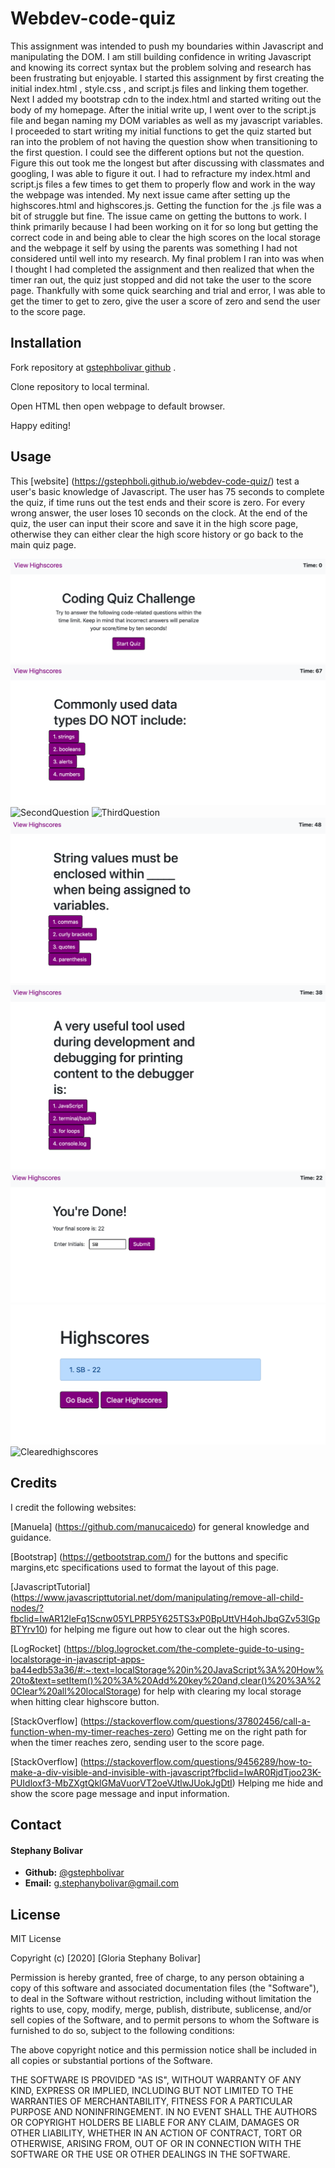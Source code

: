 # Webdev-code-quiz

This assignment was intended to push my boundaries within Javascript and manipulating the DOM. I am still building confidence in writing Javascript and knowing its correct syntax but the problem solving and research has been frustrating but enjoyable. I started this assignment by first creating the initial index.html , style.css , and script.js files and linking them together. Next I added my bootstrap cdn to the index.html and started writing out the body of my homepage. After the initial write up, I went over to the script.js file and began naming my DOM variables as well as my javascript variables. I proceeded to start writing my initial functions to get the quiz started but ran into the problem of not having the question show when transitioning to the first question. I could see the different options but not the question. Figure this out took me the longest but after discussing with classmates and googling, I was able to figure it out. I had to refracture my index.html and script.js files a few times to get them to properly flow and work in the way the webpage was intended. 
    My next issue came after setting up the highscores.html and highscores.js. Getting the function for the .js file was a bit of struggle but fine. The issue came on getting the buttons to work. I think primarily because I had been working on it for so long but getting the correct code in and being able to clear the high scores on the local storage and the webpage it self by using the parents was something I had not considered until well into my research. 
    My final problem I ran into was when I thought I had completed the assignment and then realized that when the timer ran out, the quiz just stopped and did not take the user to the score page. Thankfully with some quick searching and trial and error, I was able to get the timer to get to zero, give the user a score of zero and send the user to the score page. 
## Installation

Fork repository at [gstephbolivar github](https://gstephbolivar.github.io/webdev-code-quiz/) .

Clone repository to local terminal.

Open HTML then open webpage to default browser.

Happy editing!

## Usage
This [website] (https://gstephboli.github.io/webdev-code-quiz/) test a user's basic knowledge of Javascript. The user has 75 seconds to complete the quiz, if time runs out the test ends and their score is zero. For every wrong answer, the user loses 10 seconds on the clock. At the end of the quiz, the user can input their score and save it in the high score page, otherwise they can either clear the high score history or go back to the main quiz page. 

![HomePage](./images/mainpage.png)
![FirstQuestion](./images/firstquestion.png)
![SecondQuestion](./images/secondquesiton.png)
![ThirdQuestion](./images/thirdquesiton.png)
![FourthQuestion](./images/fourthquestion.png)
![FifthQuestion](./images/fifthquestion.png)
![SubmitScore](./images/submitscore.png)
![HighscoreList](./images/highscorelist.png)
![Clearedhighscores](./images/clearedhighscores.png)

## Credits

I credit the following websites:

[Manuela] (https://github.com/manucaicedo) for general knowledge and guidance. 

[Bootstrap] (https://getbootstrap.com/) for the buttons and specific margins,etc specifications used to format the layout of this page. 

[JavascriptTutorial] (https://www.javascripttutorial.net/dom/manipulating/remove-all-child-nodes/?fbclid=IwAR12leFq1Scnw05YLPRP5Y625TS3xP0BpUttVH4ohJbqGZv53lGpBTYrv10) for helping me figure out how to clear out the high scores. 

[LogRocket] (https://blog.logrocket.com/the-complete-guide-to-using-localstorage-in-javascript-apps-ba44edb53a36/#:~:text=localStorage%20in%20JavaScript%3A%20How%20to&text=setItem()%20%3A%20Add%20key%20and,clear()%20%3A%20Clear%20all%20localStorage) for help with clearing my local storage when hitting clear highscore button.

[StackOverflow] (https://stackoverflow.com/questions/37802456/call-a-function-when-my-timer-reaches-zero) Getting me on the right path for when the timer reaches zero, sending user to the score page. 

[StackOverflow] (https://stackoverflow.com/questions/9456289/how-to-make-a-div-visible-and-invisible-with-javascript?fbclid=IwAR0RjdTjoo23K-PUIdloxf3-MbZXgtQklGMaVuorVT2oeVJtlwJUokJgDtI) Helping me hide and show the score page message and input information. 

## Contact

####  **Stephany Bolivar** 
*  **Github:** [@gstephbolivar](https://github.com/gstephboli)
*  **Email:** [g.stephanybolivar@gmail.com](g.stephanybolivar@gmail.com)


## License

MIT License

Copyright (c) [2020] [Gloria Stephany Bolivar]

Permission is hereby granted, free of charge, to any person obtaining a copy
of this software and associated documentation files (the "Software"), to deal
in the Software without restriction, including without limitation the rights
to use, copy, modify, merge, publish, distribute, sublicense, and/or sell
copies of the Software, and to permit persons to whom the Software is
furnished to do so, subject to the following conditions:

The above copyright notice and this permission notice shall be included in all
copies or substantial portions of the Software.

THE SOFTWARE IS PROVIDED "AS IS", WITHOUT WARRANTY OF ANY KIND, EXPRESS OR
IMPLIED, INCLUDING BUT NOT LIMITED TO THE WARRANTIES OF MERCHANTABILITY,
FITNESS FOR A PARTICULAR PURPOSE AND NONINFRINGEMENT. IN NO EVENT SHALL THE
AUTHORS OR COPYRIGHT HOLDERS BE LIABLE FOR ANY CLAIM, DAMAGES OR OTHER
LIABILITY, WHETHER IN AN ACTION OF CONTRACT, TORT OR OTHERWISE, ARISING FROM,
OUT OF OR IN CONNECTION WITH THE SOFTWARE OR THE USE OR OTHER DEALINGS IN THE
SOFTWARE.